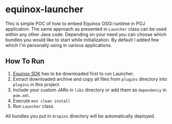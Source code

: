equinox-launcher
============

This is simple POC of how to embed Equinox OSGi runtime in POJ application. The same 
approach as presented in ```Launcher``` class can be used within any other Java code.
Depending on your need you can choose which bundles you would like to start while 
initialization. By default I added few which I'm personally using in various 
applications.

## How To Run

1. [Equinox SDK](http://download.eclipse.org/equinox/) has to be downloaded first to 
run Launcher. 
2. Extract downloaded archive and copy all files from ```plugins``` 
directory into ```plugins``` in this project. 
3. Include your custom JARs in ```libs``` directory or add them as ```dependency```
in ```pom.xml```.
4. Execute ```mvn clean install```
5. Run ```Launcher``` class.

All bundles you put in ```dropins``` directory will be automatically deployed.
